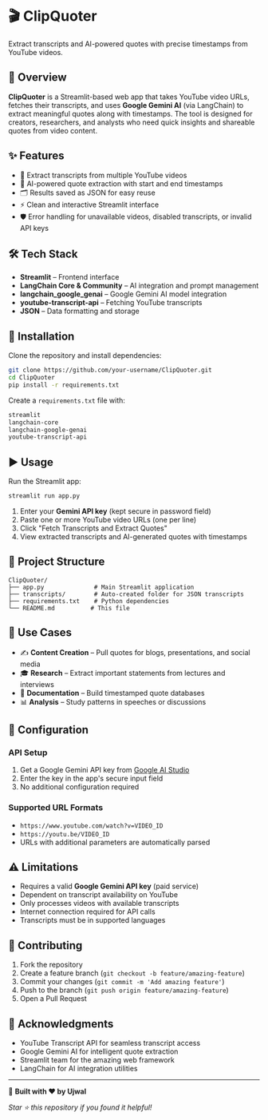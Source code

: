 # 🎬 ClipQuoter
Extract transcripts and AI-powered quotes with precise timestamps from YouTube videos.

## 🚀 Overview
**ClipQuoter** is a Streamlit-based web app that takes YouTube video URLs, fetches their transcripts, and uses **Google Gemini AI** (via LangChain) to extract meaningful quotes along with timestamps. The tool is designed for creators, researchers, and analysts who need quick insights and shareable quotes from video content.

## ✨ Features
- 📌 Extract transcripts from multiple YouTube videos  
- 🤖 AI-powered quote extraction with start and end timestamps  
- 🗂️ Results saved as JSON for easy reuse  
- ⚡ Clean and interactive Streamlit interface  
- 🛡️ Error handling for unavailable videos, disabled transcripts, or invalid API keys  

## 🛠️ Tech Stack
- **Streamlit** – Frontend interface  
- **LangChain Core & Community** – AI integration and prompt management  
- **langchain_google_genai** – Google Gemini AI model integration  
- **youtube-transcript-api** – Fetching YouTube transcripts  
- **JSON** – Data formatting and storage  

## 📂 Installation
Clone the repository and install dependencies:
```bash
git clone https://github.com/your-username/ClipQuoter.git
cd ClipQuoter
pip install -r requirements.txt
```

Create a `requirements.txt` file with:
```txt
streamlit
langchain-core
langchain-google-genai
youtube-transcript-api
```

## ▶️ Usage
Run the Streamlit app:
```bash
streamlit run app.py
```

1. Enter your **Gemini API key** (kept secure in password field)
2. Paste one or more YouTube video URLs (one per line)
3. Click "Fetch Transcripts and Extract Quotes"
4. View extracted transcripts and AI-generated quotes with timestamps

## 📁 Project Structure
```
ClipQuoter/
├── app.py              # Main Streamlit application
├── transcripts/        # Auto-created folder for JSON transcripts
├── requirements.txt    # Python dependencies
└── README.md          # This file
```

## 🔮 Use Cases
- ✍️ **Content Creation** – Pull quotes for blogs, presentations, and social media
- 🎓 **Research** – Extract important statements from lectures and interviews
- 📑 **Documentation** – Build timestamped quote databases
- 📊 **Analysis** – Study patterns in speeches or discussions

## 🔧 Configuration
### API Setup
1. Get a Google Gemini API key from [Google AI Studio](https://makersuite.google.com/app/apikey)
2. Enter the key in the app's secure input field
3. No additional configuration required

### Supported URL Formats
- `https://www.youtube.com/watch?v=VIDEO_ID`
- `https://youtu.be/VIDEO_ID`
- URLs with additional parameters are automatically parsed

## ⚠️ Limitations
- Requires a valid **Google Gemini API key** (paid service)
- Dependent on transcript availability on YouTube
- Only processes videos with available transcripts
- Internet connection required for API calls
- Transcripts must be in supported languages

## 🤝 Contributing
1. Fork the repository
2. Create a feature branch (`git checkout -b feature/amazing-feature`)
3. Commit your changes (`git commit -m 'Add amazing feature'`)
4. Push to the branch (`git push origin feature/amazing-feature`)
5. Open a Pull Request

## 🙏 Acknowledgments
- YouTube Transcript API for seamless transcript access
- Google Gemini AI for intelligent quote extraction
- Streamlit team for the amazing web framework
- LangChain for AI integration utilities

---

🚀 **Built with ❤️ by Ujwal**

*Star ⭐ this repository if you found it helpful!*
